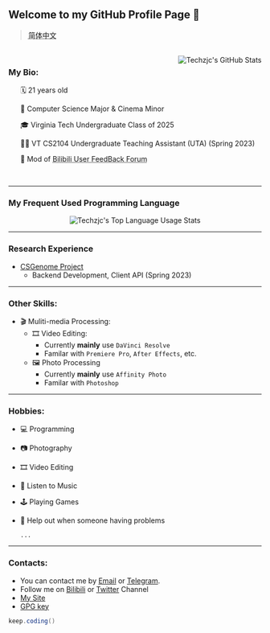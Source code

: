 ## Welcome to my GitHub Profile Page 👋

> <a href="./README-zh-CN.md" style="text-decoration: underline dotted;">简体中文</a>

<div>
<br>
<img align="right" src="https://vercel-g497813927.vercel.app/api?username=g497813927&count_private=true&show_icons=true&include_all_commits=true" alt="Techzjc's GitHub Stats">
<h3>My Bio:</h3>
<ul> 🗓 21 years old</ul>
<ul> 🎒 Computer Science Major &amp; Cinema Minor</ul>
<ul> 🎓 Virginia Tech Undergraduate Class of 2025</ul>
<ul> 👨‍💻 VT CS2104 Undergraduate Teaching Assistant (UTA) (Spring 2023)</ul>
<ul> 📝 Mod of <a href="https://www.bilibili.com/blackboard/activity-5zJxM3spoS.html" style="text-decoration: underline dotted;">Bilibili User FeedBack Forum</a></ul>
<br>
</div>



---

### My Frequent Used Programming Language

<div align=center>
<img src="https://vercel-g497813927.vercel.app/api/top-langs/?username=g497813927&langs_count=8&layout=compact" alt="Techzjc's Top Language Usage Stats">
</div>

---

### Research Experience

* [CSGenome Project](https://csgenome.org)
  * Backend Development, Client API (Spring 2023)

---

### Other Skills:

* 🎬 Muliti-media Processing:
  * 🎞 Video Editing:
    * Currently **mainly** use  `DaVinci Resolve`
    * Familar with `Premiere Pro`, `After Effects`, etc.
  * 🖼 Photo Processing
    * Currently **mainly** use  `Affinity Photo`
    * Familar with `Photoshop`

---

### Hobbies:

* 💻 Programming

* 📷 Photography

* 🎞 Video Editing

* 🎵 Listen to Music

* 🕹 Playing Games

* 👋 Help out when someone having problems

  `...`

---

### Contacts:

* You can contact me by [Email](mailto:admin@techzjc.com) or [Telegram](https://t.me/techzjc).
* Follow me on [Bilibili](https://space.bilibili.com/30023942) or [Twitter](https://twitter.com/techzjc) Channel
* [My Site](https://www.techzjc.com/index_en-US.html)
* [GPG key](https://github.com/g497813927.gpg)

```java
keep.coding()
```

